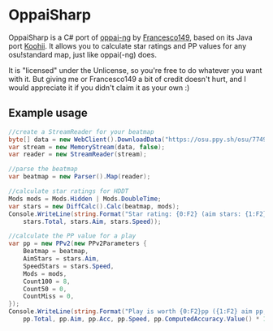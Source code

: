 # OppaiSharp
OppaiSharp is a C# port of [oppai-ng](//github.com/Francesco149/oppai-ng) by [Francesco149](//github.com/Francesco149), based on its Java port [Koohii](//github.com/Francesco149/koohii). It allows you to calculate star ratings and PP values for any osu!standard map, just like oppai(-ng) does.

It is "licensed" under the Unlicense, so you're free to do whatever you want with it. But giving me or Francesco149 a bit of credit doesn't hurt, and I would appreciate it if you didn't claim it as your own :)

## Example usage

```cs
//create a StreamReader for your beatmap
byte[] data = new WebClient().DownloadData("https://osu.ppy.sh/osu/774965");
var stream = new MemoryStream(data, false);
var reader = new StreamReader(stream);

//parse the beatmap
var beatmap = new Parser().Map(reader);

//calculate star ratings for HDDT
Mods mods = Mods.Hidden | Mods.DoubleTime;
var stars = new DiffCalc().Calc(beatmap, mods);
Console.WriteLine(string.Format("Star rating: {0:F2} (aim stars: {1:F2}, speed stars: {2:F2})", 
    stars.Total, stars.Aim, stars.Speed));

//calculate the PP value for a play
var pp = new PPv2(new PPv2Parameters {
    Beatmap = beatmap,
    AimStars = stars.Aim,
    SpeedStars = stars.Speed,
    Mods = mods,
    Count100 = 8,
    Count50 = 0,
    CountMiss = 0,
});
Console.WriteLine(string.Format("Play is worth {0:F2}pp ({1:F2} aim pp, {2:F2} acc pp, {3:F2} speed pp) and has an accuracy of {4:F2}", 
    pp.Total, pp.Aim, pp.Acc, pp.Speed, pp.ComputedAccuracy.Value() * 100));
```
